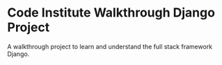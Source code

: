 # Code Institute Walkthrough Django Project

A walkthrough project to learn and understand the full stack framework Django.